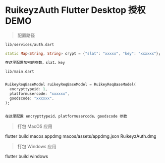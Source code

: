 # RuikeyzAuth Flutter Desktop 授权DEMO 


> 配置路径

``` dart
lib/services/auth.dart

static Map<String, String> crypt = {"slat": "xxxxx", "key": "xxxxxx"};

在这里配置加密的参数，slat、key
```


``` dart
lib/main.dart


RuikeyReqBaseModel ruikeyReqBaseModel = RuikeyReqBaseModel(
  encrypttypeid: 1,
  platformusercode: "xxxxxx",
  goodscode: "xxxxxx",
);


在这里配置 encrypttypeid、platformusercode、goodscode 参数
```



> 打包 MacOS 应用

flutter build macos
appdmg macos/assets/appdmg.json RuikeyzAuth.dmg

> 打包 Windows 应用

flutter build windows
